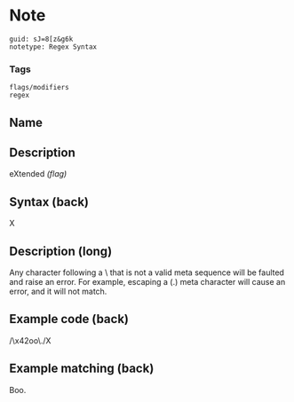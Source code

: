 # Note
```
guid: sJ=8[z&g6k
notetype: Regex Syntax
```

### Tags
```
flags/modifiers
regex
```

## Name


## Description
eXtended <i>(flag)</i>

## Syntax (back)
<div>
  X
</div>

## Description (long)
<div>
  <div>
    <div>
      Any character following a \ that is not a valid meta sequence
      will be faulted and raise an error. For example, escaping a
      (.) meta character will cause an error, and it will not
      match.
    </div>
  </div>
</div>

## Example code (back)
<div>
  /\x42oo\./X
</div>

## Example matching (back)
Boo.
